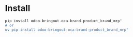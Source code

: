 # Install

```bash
pip install odoo-bringout-oca-brand-product_brand_mrp"
# or
uv pip install odoo-bringout-oca-brand-product_brand_mrp"
```

